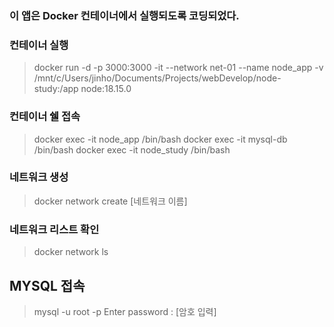 ### 이 앱은 Docker 컨테이너에서 실행되도록 코딩되었다. 

### 컨테이너 실행
> docker run -d -p 3000:3000 -it --network net-01 --name node_app -v /mnt/c/Users/jinho/Documents/Projects/webDevelop/node-study:/app node:18.15.0

### 컨테이너 쉘 접속
> docker exec -it node_app /bin/bash
> docker exec -it mysql-db /bin/bash
> docker exec -it node_study /bin/bash

### 네트워크 생성
> docker network create [네트워크 이름]

### 네트워크 리스트 확인
> docker network ls

## MYSQL 접속
> mysql -u root -p
> Enter password : [암호 입력]
